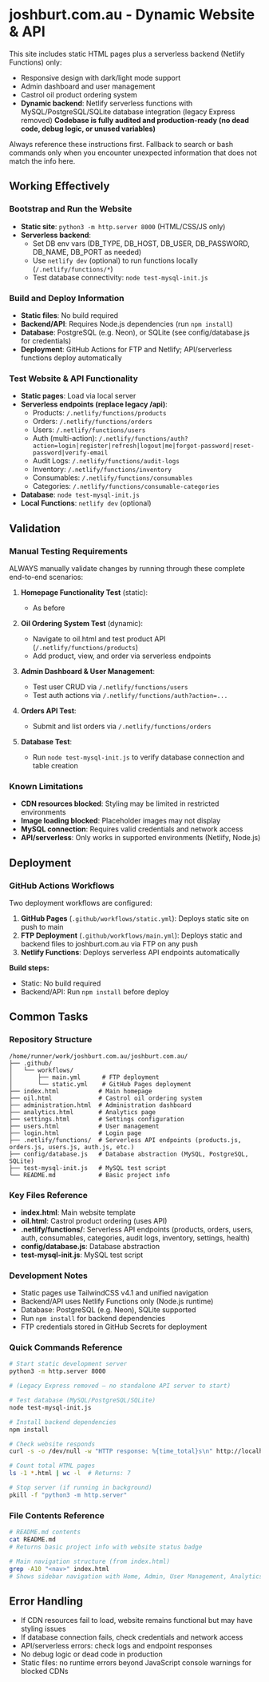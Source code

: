 
# joshburt.com.au - Dynamic Website & API

This site includes static HTML pages plus a serverless backend (Netlify Functions) only:
- Responsive design with dark/light mode support
- Admin dashboard and user management
- Castrol oil product ordering system
- **Dynamic backend**: Netlify serverless functions with MySQL/PostgreSQL/SQLite database integration (legacy Express removed)
**Codebase is fully audited and production-ready (no dead code, debug logic, or unused variables)**

Always reference these instructions first. Fallback to search or bash commands only when you encounter unexpected information that does not match the info here.


## Working Effectively

### Bootstrap and Run the Website
- **Static site**: `python3 -m http.server 8000` (HTML/CSS/JS only)
- **Serverless backend**:
  - Set DB env vars (DB_TYPE, DB_HOST, DB_USER, DB_PASSWORD, DB_NAME, DB_PORT as needed)
  - Use `netlify dev` (optional) to run functions locally (`/.netlify/functions/*`)
  - Test database connectivity: `node test-mysql-init.js`


### Build and Deploy Information
- **Static files**: No build required
- **Backend/API**: Requires Node.js dependencies (run `npm install`)
- **Database**: PostgreSQL (e.g. Neon), or SQLite (see config/database.js for credentials)
- **Deployment**: GitHub Actions for FTP and Netlify; API/serverless functions deploy automatically


### Test Website & API Functionality
- **Static pages**: Load via local server
- **Serverless endpoints (replace legacy /api)**:
   - Products: `/.netlify/functions/products`
   - Orders: `/.netlify/functions/orders`
   - Users: `/.netlify/functions/users`
   - Auth (multi-action): `/.netlify/functions/auth?action=login|register|refresh|logout|me|forgot-password|reset-password|verify-email`
   - Audit Logs: `/.netlify/functions/audit-logs`
   - Inventory: `/.netlify/functions/inventory`
   - Consumables: `/.netlify/functions/consumables`
   - Categories: `/.netlify/functions/consumable-categories`
- **Database**: `node test-mysql-init.js`
- **Local Functions**: `netlify dev` (optional)


## Validation

### Manual Testing Requirements
ALWAYS manually validate changes by running through these complete end-to-end scenarios:

1. **Homepage Functionality Test** (static):
   - As before

2. **Oil Ordering System Test** (dynamic):
   - Navigate to oil.html and test product API (`/.netlify/functions/products`)
   - Add product, view, and order via serverless endpoints

3. **Admin Dashboard & User Management**:
   - Test user CRUD via `/.netlify/functions/users`
   - Test auth actions via `/.netlify/functions/auth?action=...`

4. **Orders API Test**:
   - Submit and list orders via `/.netlify/functions/orders`

5. **Database Test**:
   - Run `node test-mysql-init.js` to verify database connection and table creation


### Known Limitations
- **CDN resources blocked**: Styling may be limited in restricted environments
- **Image loading blocked**: Placeholder images may not display
- **MySQL connection**: Requires valid credentials and network access
- **API/serverless**: Only works in supported environments (Netlify, Node.js)


## Deployment

### GitHub Actions Workflows
Two deployment workflows are configured:
1. **GitHub Pages** (`.github/workflows/static.yml`): Deploys static site on push to main
2. **FTP Deployment** (`.github/workflows/main.yml`): Deploys static and backend files to joshburt.com.au via FTP on any push
3. **Netlify Functions**: Deploys serverless API endpoints automatically

**Build steps:**
- Static: No build required
- Backend/API: Run `npm install` before deploy


## Common Tasks

### Repository Structure
```
/home/runner/work/joshburt.com.au/joshburt.com.au/
├── .github/
│   └── workflows/
│       ├── main.yml      # FTP deployment
│       └── static.yml    # GitHub Pages deployment
├── index.html           # Main homepage
├── oil.html             # Castrol oil ordering system
├── administration.html  # Administration dashboard
├── analytics.html       # Analytics page
├── settings.html        # Settings configuration
├── users.html           # User management
├── login.html           # Login page
├── .netlify/functions/  # Serverless API endpoints (products.js, orders.js, users.js, auth.js, etc.)
├── config/database.js   # Database abstraction (MySQL, PostgreSQL, SQLite)
├── test-mysql-init.js   # MySQL test script
└── README.md            # Basic project info
```


### Key Files Reference
- **index.html**: Main website template
- **oil.html**: Castrol product ordering (uses API)
- **.netlify/functions/**: Serverless API endpoints (products, orders, users, auth, consumables, categories, audit logs, inventory, settings, health)
- **config/database.js**: Database abstraction
- **test-mysql-init.js**: MySQL test script


### Development Notes
- Static pages use TailwindCSS v4.1 and unified navigation
- Backend/API uses Netlify Functions only (Node.js runtime)
- Database: PostgreSQL (e.g. Neon), SQLite supported
- Run `npm install` for backend dependencies
- FTP credentials stored in GitHub Secrets for deployment


### Quick Commands Reference
```bash
# Start static development server
python3 -m http.server 8000

# (Legacy Express removed – no standalone API server to start)

# Test database (MySQL/PostgreSQL/SQLite)
node test-mysql-init.js

# Install backend dependencies
npm install

# Check website responds
curl -s -o /dev/null -w "HTTP response: %{time_total}s\n" http://localhost:8000/

# Count total HTML pages
ls -1 *.html | wc -l  # Returns: 7

# Stop server (if running in background)
pkill -f "python3 -m http.server"
```


### File Contents Reference
```bash
# README.md contents
cat README.md
# Returns basic project info with website status badge

# Main navigation structure (from index.html)
grep -A10 "<nav>" index.html
# Shows sidebar navigation with Home, Admin, User Management, Analytics, Settings, Logout
```


## Error Handling
- If CDN resources fail to load, website remains functional but may have styling issues
- If database connection fails, check credentials and network access
- API/serverless errors: check logs and endpoint responses
- No debug logic or dead code in production
- Static files: no runtime errors beyond JavaScript console warnings for blocked CDNs